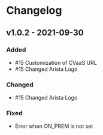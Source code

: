 # Changelog

## v1.0.2 - 2021-09-30

### Added

- #15 Customization of CVaaS URL
- #15 Changed Arista Logo

### Changed

- #15 Changed Arista Logo

### Fixed

- Error when ON_PREM is not set
